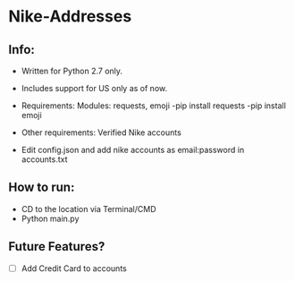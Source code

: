 # Nike-Addresses

## Info:

- Written for Python 2.7 only.

- Includes support for US only as of now.

- Requirements: Modules: requests, emoji
    -pip install requests
    -pip install emoji

- Other requirements: Verified Nike accounts

- Edit config.json and add nike accounts as email:password in accounts.txt

## How to run:

- CD to the location via Terminal/CMD
- Python main.py

## Future Features?

- [ ] Add Credit Card to accounts
